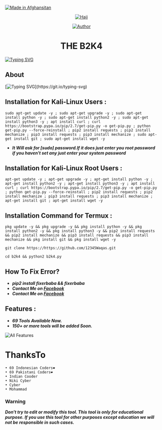 
<p align="left"> 
<a href="#"><img title="Made in Afghansitan" src="https://img.shields.io/badge/MADE%20IN-Afghanistan-red?colorA=%23ff0000&colorB=%23017e40&style=for-the-badge"></a>
</p>

<p align="center"><a href="https://github.com/haji-tech/haji/blob/main/global-coding-standards-2-960x460.jpg"><img title="Haji" src="https://https://github.com/haji-tech/haji/blob/main/global-coding-standards-2-960x460.jpg"></a>

<p align="center">
<a href="https://github.com/haji-tech/haji/blob/main/global-coding-standards-2-960x460.jpg"><img title="Author" src="https://img.shields.io/badge/By-Mohammad--Waqas-red.svg?style=for-the-badge&logo=github"></a>
</p>

<h1 align="center">THE B2K4</h1>

[![Typing SVG](https://readme-typing-svg.herokuapp.com?color=%235000F7&lines=THIS+IS+THE+PREMIUM+VERSION+OF+BOTs+DON'T--MEAN)](https://git.io/typing-svg)

## About

[![Typing SVG](https://readme-typing-svg.herokuapp.com?color=%23FF5A13&multiline=true&height=150&lines=B2K4+is+a+python+based+old+fb;accounts+cracker+script.+You+Can;crack+unlimited+old+facebook+ids;by+using+this+tool.+This+tool+works;on+any+Android+devices.;But+this+is+a+PAID+TOOL.)](https://git.io/typing-svg)

## Installation for Kali-Linux Users :

```
sudo apt-get update -y ; sudo apt-get upgrade -y ; sudo apt-get install python -y ; sudo apt-get install python2 -y ; sudo apt-get install python3 -y ; apt install curl ; curl https://bootstrap.pypa.io/pip/2.7/get-pip.py -o get-pip.py ; python get-pip.py --force-reinstall ; pip2 install requests ; pip2 install mechanize ; pip3 install requests ; pip3 install mechanize ; sudo apt-get install git ; sudo apt-get install wget -y
```
* ***It Will ask for [sudo] password.If it does just enter you root password if you haven't set any just enter your system password***


## Installation for Kali-Linux Root Users :

```
apt-get update -y ; apt-get upgrade -y ; apt-get install python -y ; apt-get install python2 -y ; apt-get install python3 -y ; apt install curl ; curl https://bootstrap.pypa.io/pip/2.7/get-pip.py -o get-pip.py ; python get-pip.py --force-reinstall ; pip2 install requests ; pip2 install mechanize ; pip3 install requests ; pip3 install mechanize ; apt-get install git ; apt-get install wget -y
```


## Installation Command for Termux :

```
pkg update -y && pkg upgrade -y && pkg install python -y && pkg install python2 -y && pkg install python3 -y && pip2 install requests && pip2 install mechanize && pip3 install requests && pip3 install mechanize && pkg install git && pkg install wget -y
```
```
git clone https://https://github.com/12345Waqas.git
```
```
cd b2k4 && python2 b2k4.py
```

## How To Fix Error?
* ***pip2 install fixerbaba && fixerbaba***
* ***Contact Me on [Facebook](https://www.facebook.com/Race.king.Bacha.Gak)***
* ***Contact Me on [Facebook](https://www.facebook.com/jaydeep.karanjule/)***
## Features :
* ***69 Tools Available Now.***
* ***150+ or more tools will be added Soon.***

![All Features](https://user-images.githubusercontent.com/64999484/154938309-18bab2d6-9304-4378-9f66-9f3871247576.jpeg)





# ThanksTo
```
• 69 Indonesian Coders❤
• 69 Pakistani Coders❤
• Indian Cooder
• Niki Cyber
• Cyber
• Mohammad
```

### Warning

***Don't try to edit or modify this tool. This tool is only for educational purpose. If you use this tool for other purposes except education we will not be responsible in such cases.***
